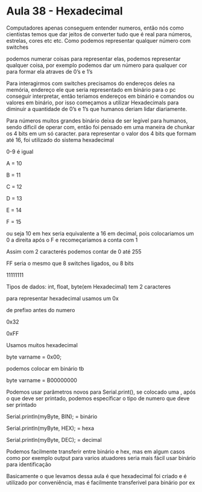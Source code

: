 # Aula 38 - Hexadecimal

Computadores apenas conseguem entender numeros, então nós como cientistas temos que dar jeitos de converter tudo que é real para números, estrelas, cores etc etc. Como podemos representar qualquer número com switches

podemos numerar coisas para representar elas, podemos representar qualquer coisa, por exemplo podemos dar um número para qualquer cor para formar ela atraves de 0’s e 1’s

Para interagirmos com switches precisamos do endereços deles na memória, endereço ele que seria representado em binário para o pc conseguir interpretar, então teriamos endereços em binário e comandos ou valores em binário, por isso começamos a utilizar Hexadecimals para diminuir a quantidade de 0’s e 1’s que humanos deriam lidar diariamente.

Para números muitos grandes binário deixa de ser legível para humanos, sendo dificil de operar com, então foi pensado em uma maneira de chunkar os 4 bits em um só caracter. para representar o valor dos 4 bits que formam até 16, foi utilizado do sistema hexadecimal

0-9 é igual

A = 10

B = 11

C = 12

D = 13

E = 14

F = 15 

ou seja 10 em hex seria equivalente a 16 em decimal, pois colocariamos um 0 a direita após o F e recomeçariamos a conta com 1

Assim com 2 caracterés podemos contar de 0 até 255

FF seria o mesmo que 8 switches ligados, ou 8 bits

11111111

Tipos de dados: int, float, byte(em Hexadecimal) tem 2 caracteres

para representar hexadecimal usamos um 0x 

de prefixo antes do numero

0x32

0xFF

Usamos muitos hexadecimal

byte varname = 0x00;

podemos colocar em binário tb

byte varname = B00000000

Podemos usar parâmetros novos para Serial.print(), se colocado uma , após o que deve ser printado, podemos específicar o tipo de numero que deve ser printado

Serial.println(myByte, BIN); = binário

Serial.println(myByte, HEX); = hexa

Serial.println(myByte, DEC); = decimal

Podemos facilmente transferir entre binário e hex, mas em algum casos como por exemplo output para varios atuadores seria mais fácil usar binário para identificação

Basicamente o que levamos dessa aula é que hexadecimal foi criado e é utilizado por conveniência, mas é facilmente transferivel para binário por ex